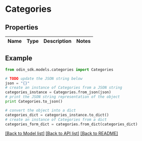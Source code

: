 # Categories


## Properties

Name | Type | Description | Notes
------------ | ------------- | ------------- | -------------

## Example

```python
from odin_sdk.models.categories import Categories

# TODO update the JSON string below
json = "{}"
# create an instance of Categories from a JSON string
categories_instance = Categories.from_json(json)
# print the JSON string representation of the object
print Categories.to_json()

# convert the object into a dict
categories_dict = categories_instance.to_dict()
# create an instance of Categories from a dict
categories_form_dict = categories.from_dict(categories_dict)
```
[[Back to Model list]](../README.md#documentation-for-models) [[Back to API list]](../README.md#documentation-for-api-endpoints) [[Back to README]](../README.md)


